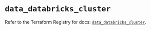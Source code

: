 # `data_databricks_cluster`

Refer to the Terraform Registry for docs: [`data_databricks_cluster`](https://registry.terraform.io/providers/databricks/databricks/1.70.0/docs/data-sources/cluster).
